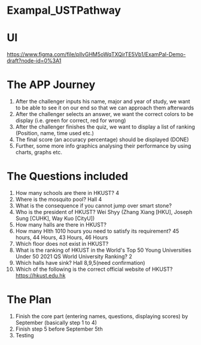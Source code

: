 # Exampal_USTPathway

# UI
https://www.figma.com/file/pIlvGHM5oWqTXQirTE5Vb1/ExamPal-Demo-draft?node-id=0%3A1

# The APP Journey
1. After the challenger inputs his name, major and year of study, we want to be able to see it on our end so that we can approach them afterwards
2. After the challenger selects an answer, we want the correct colors to be display (i.e. green for correct, red for wrong)
3. After the challenger finishes the quiz, we want to display a list of ranking (Position, name, time used etc.)
4. The final score (an accuracy percentage) should be displayed (DONE)
5. Further, some more info graphics analysing their performance  by using charts, graphs etc. 

# The Questions included
1. How many schools are there in HKUST? 4  
2. Where is the mosquito pool? Hall 4 
3. What is the consequence if you cannot jump over smart stone? 
4. Who is the president of HKUST? Wei Shyy (Zhang Xiang [HKU], Joseph Sung [CUHK], Way Kuo [CityU]) 
5. How many halls are there in HKUST?  
6. How many Hlth 1010 hours you need to satisfy its requirement? 45 hours, 44 Hours, 43 Hours, 46 Hours 
7. Which floor does not exist in HKUST? 
8. What is the ranking of HKUST in the World's Top 50 Young Universities Under 50 2021 QS World University Ranking? 2 
9. Which halls have sink? Hall 8,9,5(need confirmation) 
10. Which of the following is the correct official website of HKUST? https://hkust.edu.hk

# The Plan
1. Finish the core part (entering names, questions, displaying scores) by September (basically step 1 to 4)
2. Finish step 5 before September 5th
3. Testing
